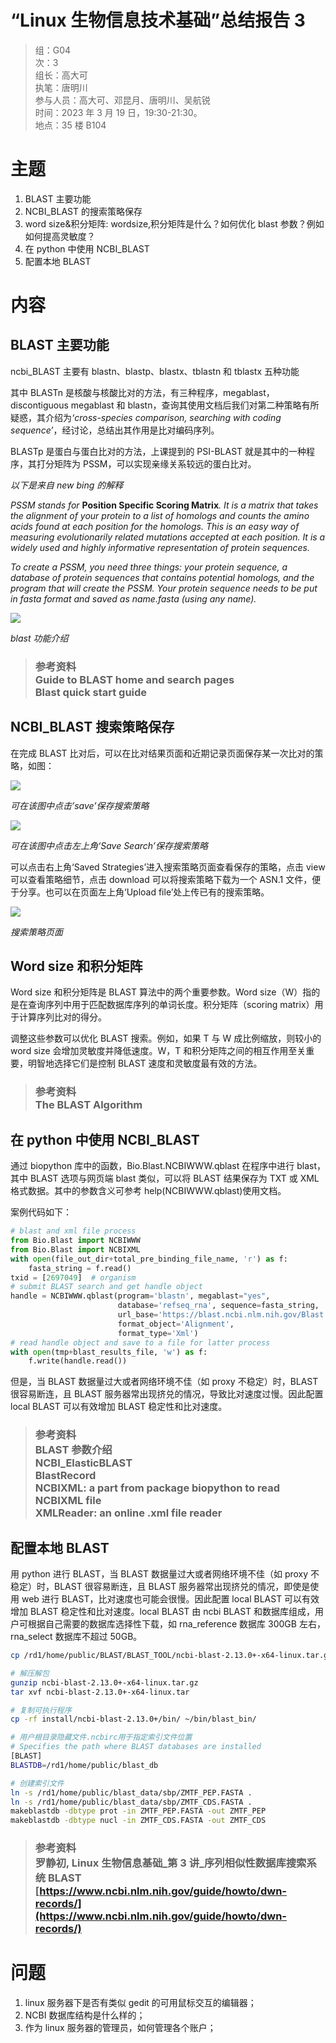 # “Linux 生物信息技术基础”总结报告 3

> 组：G04 <br/>次：3<br/>组长：高大可<br/>执笔：唐明川<br/>参与人员：高大可、邓昆月、唐明川、吴航锐<br/>时间：2023 年 3 月 19 日，19:30-21:30。 <br/>地点：35 楼 B104

# <strong>主题</strong>

1. BLAST 主要功能
2. NCBI_BLAST 的搜索策略保存
3. word size&积分矩阵: wordsize,积分矩阵是什么？如何优化 blast 参数？例如如何提高灵敏度？
4. 在 python 中使用 NCBI_BLAST
5. 配置本地 BLAST

# 内容

## BLAST 主要功能

ncbi_BLAST 主要有 blastn、blastp、blastx、tblastn 和 tblastx 五种功能

其中 BLASTn 是核酸与核酸比对的方法，有三种程序，megablast，discontiguous megablast 和 blastn，查询其使用文档后我们对第二种策略有所疑惑，其介绍为<em>‘cross-species comparison, searching with coding sequence’</em>，经讨论，总结出其作用是比对编码序列。

BLASTp 是蛋白与蛋白比对的方法，上课提到的 PSI-BLAST 就是其中的一种程序，其打分矩阵为 PSSM，可以实现亲缘关系较远的蛋白比对。

<em>以下是来自 new bing 的解释</em>

<em>PSSM stands for </em><strong>Position Specific Scoring Matrix</strong><em>. It is a matrix that takes the alignment of your protein to a list of homologs and counts the amino acids found at each position for the homologs. </em><em>This is an easy way of measuring evolutionarily related mutations accepted at each position</em><em>. </em><em>It is a widely used and highly informative representation of protein sequences</em><em>.</em>

<em>To create a PSSM, you need three things: your protein sequence, a database of protein sequences that contains potential homologs, and the program that will create the PSSM</em><em>. </em><em>Your protein sequence needs to be put in fasta format and saved as name.fasta (using any name)</em><em>.</em>

![](static/boxcnFNCaQL48dMRiBwB2FChjic.png)

<em>blast 功能介绍</em>

> ### 参考资料<br/>Guide to BLAST home and search pages<br/>Blast quick start guide

## NCBI_BLAST 搜索策略保存

在完成 BLAST 比对后，可以在比对结果页面和近期记录页面保存某一次比对的策略，如图：

![](static/boxcnkaFfxLu4RPnaRVYsgO6mSc.png)

<em>可在该图中点击’save’保存搜索策略</em>

![](static/boxcnNC9tVNzlnbks71Qo9vueOh.png)

<em>可在该图中点击左上角‘Save Search’保存搜索策略</em>

可以点击右上角‘Saved Strategies’进入搜索策略页面查看保存的策略，点击 view 可以查看策略细节，点击 download 可以将搜索策略下载为一个 ASN.1 文件，便于分享。也可以在页面左上角‘Upload file’处上传已有的搜索策略。

![](static/boxcnyDXKQeD2fZlx3hoXZ6Cgrd.png)

<em>搜索策略页面</em>

## Word size 和积分矩阵

Word size 和积分矩阵是 BLAST 算法中的两个重要参数。Word size（W）指的是在查询序列中用于匹配数据库序列的单词长度。积分矩阵（scoring matrix）用于计算序列比对的得分。

调整这些参数可以优化 BLAST 搜索。例如，如果 T 与 W 成比例缩放，则较小的 word size 会增加灵敏度并降低速度。W，T 和积分矩阵之间的相互作用至关重要，明智地选择它们是控制 BLAST 速度和灵敏度最有效的方法。

> ### 参考资料<br/>The BLAST Algorithm

## 在 python 中使用 NCBI_BLAST

通过 biopython 库中的函数，Bio.Blast.NCBIWWW.qblast 在程序中进行 blast，其中 BLAST 选项与网页端 blast 类似，可以将 BLAST 结果保存为 TXT 或 XML 格式数据。其中的参数含义可参考 help(NCBIWWW.qblast)使用文档。

案例代码如下：

```python
# blast and xml file process
from Bio.Blast import NCBIWWW
from Bio.Blast import NCBIXML
with open(file_out_dir+total_pre_binding_file_name, 'r') as f:
    fasta_string = f.read()
txid = [2697049]  # organism
# submit BLAST search and get handle object
handle = NCBIWWW.qblast(program='blastn', megablast="yes",
                        database='refseq_rna', sequence=fasta_string,
                        url_base='https://blast.ncbi.nlm.nih.gov/Blast.cgi', 
                        format_object='Alignment',
                        format_type='Xml')
# read handle object and save to a file for latter process
with open(tmp+blast_results_file, 'w') as f:
    f.write(handle.read())
```

但是，当 BLAST 数据量过大或者网络环境不佳（如 proxy 不稳定）时，BLAST 很容易断连，且 BLAST 服务器常出现挤兑的情况，导致比对速度过慢。因此配置 local BLAST 可以有效增加 BLAST 稳定性和比对速度。

> ### 参考资料<br/>BLAST 参数介绍<br/>NCBI_ElasticBLAST<br/>BlastRecord<br/>NCBIXML: a part from package biopython to read NCBIXML file<br/>XMLReader: an online .xml file reader

## 配置本地 BLAST

用 python 进行 BLAST，当 BLAST 数据量过大或者网络环境不佳（如 proxy 不稳定）时，BLAST 很容易断连，且 BLAST 服务器常出现挤兑的情况，即使是使用 web 进行 BLAST，比对速度也可能会很慢。因此配置 local BLAST 可以有效增加 BLAST 稳定性和比对速度。local BLAST 由 ncbi BLAST 和数据库组成，用户可根据自己需要的数据库选择性下载，如 rna_reference 数据库 300GB 左右，rna_select 数据库不超过 50GB。

```bash
cp /rd1/home/public/BLAST/BLAST_TOOL/ncbi-blast-2.13.0+-x64-linux.tar.gz ~/install 

# 解压解包
gunzip ncbi-blast-2.13.0+-x64-linux.tar.gz
tar xvf ncbi-blast-2.13.0+-x64-linux.tar

# 复制可执行程序
cp -rf install/ncbi-blast-2.13.0+/bin/ ~/bin/blast_bin/

# 用户根目录隐藏文件.ncbirc用于指定索引文件位置
# Specifies the path where BLAST databases are installed
[BLAST]
BLASTDB=/rd1/home/public/blast_db

# 创建索引文件
ln -s /rd1/home/public/blast_data/sbp/ZMTF_PEP.FASTA . 
ln -s /rd1/home/public/blast_data/sbp/ZMTF_CDS.FASTA .
makeblastdb -dbtype prot -in ZMTF_PEP.FASTA -out ZMTF_PEP
makeblastdb -dbtype nucl -in ZMTF_CDS.FASTA -out ZMTF_CDS
```

> ### 参考资料<br/>罗静初, Linux 生物信息基础_第 3 讲_序列相似性数据库搜索系统 BLAST<br/>[https://www.ncbi.nlm.nih.gov/guide/howto/dwn-records/](https://www.ncbi.nlm.nih.gov/guide/howto/dwn-records/)

# 问题

1. linux 服务器下是否有类似 gedit 的可用鼠标交互的编辑器；
2. NCBI 数据库结构是什么样的；
3. 作为 linux 服务器的管理员，如何管理各个账户；

